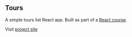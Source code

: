 ## Tours

A simple tours list React app. Built as part of a <a href="https://www.udemy.com/course/react-tutorial-and-projects-course/">React course</a>.

Visit <a href="https://er-tours.netlify.app/">project site</a>
